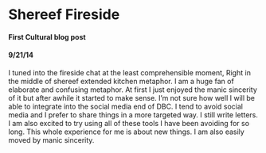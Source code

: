 # Shereef Fireside
#### First Cultural blog post
#### 9/21/14

I tuned into the fireside chat at the least comprehensible moment, Right in the middle of shereef extended kitchen metaphor.  I am a huge fan of elaborate and confusing metaphor.  At first I just enjoyed the manic sincerity of it but after awhile it started to make sense.  I’m not sure how well I will be able to integrate into the social media end of DBC.  I tend to avoid social media and I prefer to share things in a more targeted way.  I still write letters.  I am also excited to try using all of these tools I have been avoiding for so long.  This whole experience for me is about new things.  I am also easily moved by manic sincerity.